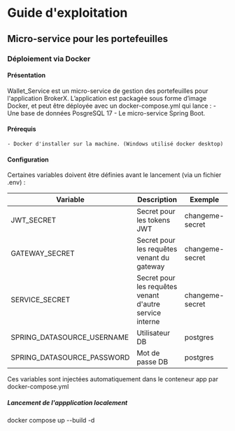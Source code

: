 # Guide d'exploitation


## Micro-service pour les portefeuilles

### Déploiement via Docker

#### Présentation

Wallet_Service est un micro-service de gestion des portefeuilles pour l'application BrokerX. L’application est packagée sous forme d’image Docker, et peut être déployée avec un docker-compose.yml qui lance : - Une base de données PosgreSQL 17 - Le micro-service Spring Boot.

#### Prérequis
	- Docker d'installer sur la machine. (Windows utilisé docker desktop)

#### Configuration
Certaines variables doivent être définies avant le lancement (via un fichier .env) :

| Variable | Description    | Exemple |
|----------|---------------------|----------|
|JWT_SECRET|Secret pour les tokens JWT|changeme-secret|
|GATEWAY_SECRET|Secret pour les requêtes venant du gateway|changeme-secret|
|SERVICE_SECRET|Secret pour les requêtes venant d'autre service interne|changeme-secret|
|SPRING_DATASOURCE_USERNAME|Utilisateur DB|postgres|
|SPRING_DATASOURCE_PASSWORD|Mot de passe DB|postgres|

Ces variables sont injectées automatiquement dans le conteneur app par docker-compose.yml

##### Lancement de l'appplication localement
docker compose up --build -d
